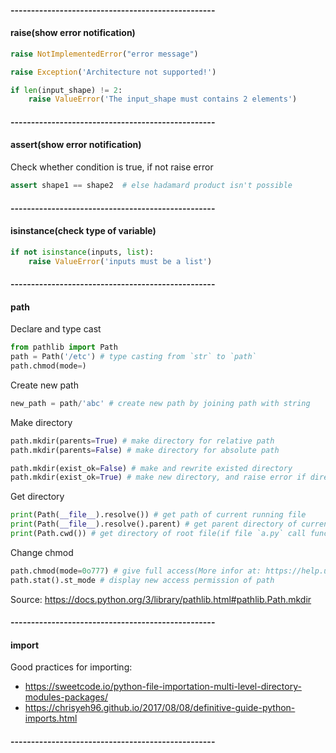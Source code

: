 
#### --------------------------------------------------
#### raise(show error notification)
```python
raise NotImplementedError("error message")

raise Exception('Architecture not supported!')

if len(input_shape) != 2:
    raise ValueError('The input_shape must contains 2 elements')
```

#### --------------------------------------------------
#### assert(show error notification)
Check whether condition is true, if not raise error
```python
assert shape1 == shape2  # else hadamard product isn't possible
```

#### --------------------------------------------------
#### isinstance(check type of variable)
```python
if not isinstance(inputs, list):
    raise ValueError('inputs must be a list')
```

#### --------------------------------------------------
#### path
Declare and type cast
```python
from pathlib import Path
path = Path('/etc') # type casting from `str` to `path`
path.chmod(mode=)
```
Create new path
```python
new_path = path/'abc' # create new path by joining path with string
```
Make directory
```python
path.mkdir(parents=True) # make directory for relative path
path.mkdir(parents=False) # make directory for absolute path

path.mkdir(exist_ok=False) # make and rewrite existed directory
path.mkdir(exist_ok=True) # make new directory, and raise error if directory exists
```
Get directory
```python
print(Path(__file__).resolve()) # get path of current running file
print(Path(__file__).resolve().parent) # get parent directory of current running file
print(Path.cwd()) # get directory of root file(if file `a.py` call func at file `b.py`, `b.py` call `Path.cwd()`, return result is directory of file `a.py`, not file `b.py`
```
Change chmod
```python
path.chmod(mode=0o777) # give full access(More infor at: https://help.ubuntu.com/community/FilePermissions)
path.stat().st_mode # display new access permission of path
```
Source: https://docs.python.org/3/library/pathlib.html#pathlib.Path.mkdir

#### --------------------------------------------------
#### import
Good practices for importing:
 - https://sweetcode.io/python-file-importation-multi-level-directory-modules-packages/
 - https://chrisyeh96.github.io/2017/08/08/definitive-guide-python-imports.html
 
#### --------------------------------------------------